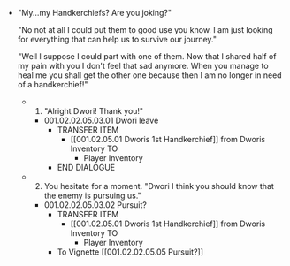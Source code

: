- "My...my Handkerchiefs? Are you joking?"
  
  "No not at all I could put them to good use you know. I am just looking for everything that can help us to survive our journey."
  
  "Well I suppose I could part with one of them. Now that I shared half of my pain with you I don't feel that sad anymore. When you manage to heal me you shall get the other one because then I am no longer in need of a handkerchief!"
	- 1. "Alright Dwori! Thank you!"
		- 001.02.02.05.03.01 Dwori leave
			- TRANSFER ITEM
				- [[001.02.05.01 Dworis 1st Handkerchief]] from Dworis Inventory TO
					- Player Inventory
			- END DIALOGUE
	- 2. You hesitate for a moment. "Dwori I think you should know that the enemy is pursuing us."
		- 001.02.02.05.03.02 Pursuit?
			- TRANSFER ITEM
				- [[001.02.05.01 Dworis 1st Handkerchief]] from Dworis Inventory TO
					- Player Inventory
			- To Vignette [[001.02.02.05.05 Pursuit?]]